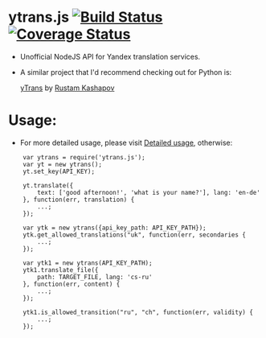 
ytrans.js  [![Build Status](https://travis-ci.org/odeke-em/ytrans.js.svg)](https://travis-ci.org/odeke-em/ytrans.js)  [![Coverage Status](https://coveralls.io/repos/odeke-em/ytrans.js/badge.png)](https://coveralls.io/r/odeke-em/ytrans.js)
=========

+ Unofficial NodeJS API for Yandex translation services.

* A similar project that I'd recommend checking out for Python is:

   [yTrans](https://github.com/rkashapov/yandex-translator) by [Rustam Kashapov](https://github.com/rkashapov)


Usage:
========

* For more detailed usage, please visit [Detailed usage](https://github.com/odeke-em/ytrans.js/blob/master/test/ytrans-test.js), otherwise:

```
    var ytrans = require('ytrans.js');
    var yt = new ytrans();
    yt.set_key(API_KEY);

    yt.translate({
        text: ['good afternoon!', 'what is your name?'], lang: 'en-de'
    }, function(err, translation) {
        ...;
    });
```

```
    var ytk = new ytrans({api_key_path: API_KEY_PATH});
    ytk.get_allowed_translations("uk", function(err, secondaries {
        ...;
    });
```

```
    var ytk1 = new ytrans(API_KEY_PATH);
    ytk1.translate_file({
        path: TARGET_FILE, lang: 'cs-ru'
    }, function(err, content) {
        ...;
    });

    ytk1.is_allowed_transition("ru", "ch", function(err, validity) {
        ...;
    });
```
